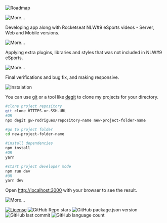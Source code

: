 ![Roadmap](https://gist.githubusercontent.com/gw-rodrigues/d0ea04e57502976391b0f71b9a06d918/raw/eba1ec06e6bf00f792d9f1f4ca4ce7df1dab9673/Roadmap.svg)

![More...](https://gist.githubusercontent.com/gw-rodrigues/d0ea04e57502976391b0f71b9a06d918/raw/eba1ec06e6bf00f792d9f1f4ca4ce7df1dab9673/STEP.svg)

<p>Developing app along with Rocketseat NLW#9 eSports videos - Server, Web and Mobile versions.</p>

![More...](https://gist.githubusercontent.com/gw-rodrigues/d0ea04e57502976391b0f71b9a06d918/raw/eba1ec06e6bf00f792d9f1f4ca4ce7df1dab9673/STEP-1.svg)

<p>Applying extra plugins, libraries and styles that was not included in NLW#9 eSports.</p>

![More...](https://gist.githubusercontent.com/gw-rodrigues/d0ea04e57502976391b0f71b9a06d918/raw/eba1ec06e6bf00f792d9f1f4ca4ce7df1dab9673/STEP-2.svg)

<p>Final verifications and bug fix, and making responsive.</p>

![Instalation](https://gist.githubusercontent.com/gw-rodrigues/d0ea04e57502976391b0f71b9a06d918/raw/eba1ec06e6bf00f792d9f1f4ca4ce7df1dab9673/Instalation.svg)

You can use [git](https://git-scm.com) or a tool like [degit](https://github.com/Rich-Harris/degit) to clone my projects for your directory.

```sh
#clone project repository
git clone HTTTPS-or-SSH-URL
#OR
npx degit gw-rodrigues/repository-name new-project-folder-name

#go to project folder
cd new-project-folder-name

#install dependencies
npm install
#OR
yarn

#start project developer mode
npm run dev
#OR
yarn dev
```

Open [http://localhost:3000](http://localhost:3000) with your browser to see the result.


![More...](https://gist.githubusercontent.com/gw-rodrigues/d0ea04e57502976391b0f71b9a06d918/raw/eba1ec06e6bf00f792d9f1f4ca4ce7df1dab9673/More....svg)

[![License](https://img.shields.io/badge/license-MIT-green?style=for-the-badge)](./LICENSE)
![GitHub Repo stars](https://img.shields.io/github/stars/gw-rodrigues/nlw-9-esports-ignite?style=for-the-badge)
![GitHub package.json version](https://img.shields.io/github/package-json/v/gw-rodrigues/nlw-9-esports-ignite/tree/main/web?style=for-the-badge)
![GitHub last commit](https://img.shields.io/github/last-commit/gw-rodrigues/nlw-9-esports-ignite?style=for-the-badge)
![GitHub language count](https://img.shields.io/github/languages/count/gw-rodrigues/nlw-9-esports-ignite?style=for-the-badge)


